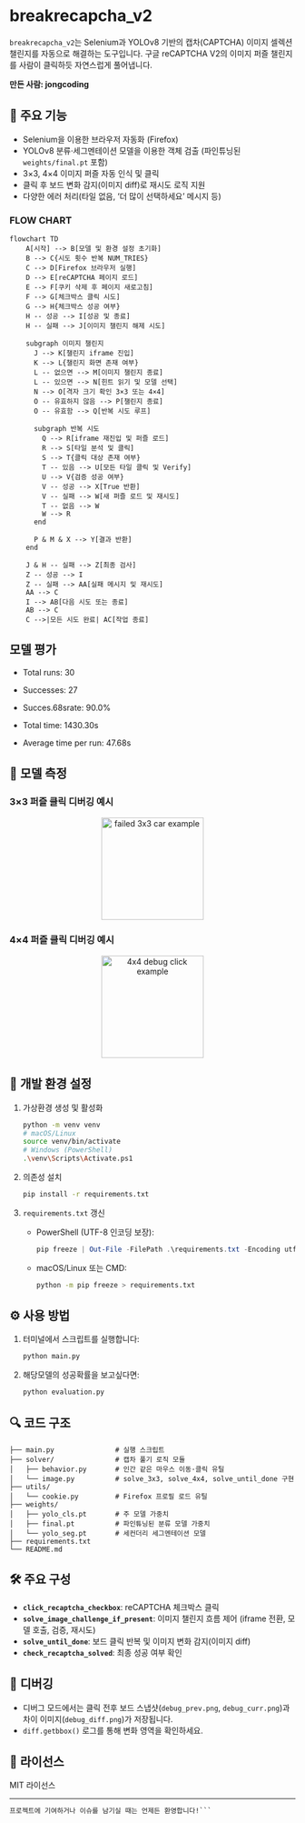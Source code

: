 # breakrecapcha\_v2

`breakrecapcha_v2`는 Selenium과 YOLOv8 기반의 캡차(CAPTCHA) 이미지 셀렉션 챌린지를 자동으로 해결하는 도구입니다. 구글 reCAPTCHA V2의 이미지 퍼즐 챌린지를 사람이 클릭하듯 자연스럽게 풀어냅니다.

**만든 사람: jongcoding**

## 🚀 주요 기능


* Selenium을 이용한 브라우저 자동화 (Firefox)
* YOLOv8 분류·세그멘테이션 모델을 이용한 객체 검출 (파인튜닝된 `weights/final.pt` 포함)
* 3×3, 4×4 이미지 퍼즐 자동 인식 및 클릭
* 클릭 후 보드 변화 감지(이미지 diff)로 재시도 로직 지원
* 다양한 에러 처리(타일 없음, ‘더 많이 선택하세요’ 메시지 등)

### FLOW CHART
```mermaid
flowchart TD
    A[시작] --> B[모델 및 환경 설정 초기화]
    B --> C{시도 횟수 반복 NUM_TRIES}
    C --> D[Firefox 브라우저 실행]
    D --> E[reCAPTCHA 페이지 로드]
    E --> F[쿠키 삭제 후 페이지 새로고침]
    F --> G[체크박스 클릭 시도]
    G --> H{체크박스 성공 여부}
    H -- 성공 --> I[성공 및 종료]
    H -- 실패 --> J[이미지 챌린지 해제 시도]

    subgraph 이미지 챌린지
      J --> K[챌린지 iframe 진입]
      K --> L{챌린지 화면 존재 여부}
      L -- 없으면 --> M[이미지 챌린지 종료]
      L -- 있으면 --> N[힌트 읽기 및 모델 선택]
      N --> O[격자 크기 확인 3×3 또는 4×4]
      O -- 유효하지 않음 --> P[챌린지 종료]
      O -- 유효함 --> Q[반복 시도 루프]

      subgraph 반복 시도
        Q --> R[iframe 재진입 및 퍼즐 로드]
        R --> S[타일 분석 및 클릭]
        S --> T{클릭 대상 존재 여부}
        T -- 있음 --> U[모든 타일 클릭 및 Verify]
        U --> V{검증 성공 여부}
        V -- 성공 --> X[True 반환]
        V -- 실패 --> W[새 퍼즐 로드 및 재시도]
        T -- 없음 --> W
        W --> R
      end

      P & M & X --> Y[결과 반환]
    end

    J & H -- 실패 --> Z[최종 검사]
    Z -- 성공 --> I
    Z -- 실패 --> AA[실패 메시지 및 재시도]
    AA --> C
    I --> AB[다음 시도 또는 종료]
    AB --> C
    C -->|모든 시도 완료| AC[작업 종료]

```
## 모델 평가
* Total runs: 30

* Successes: 27

* Succes.68srate: 90.0%

* Total time: 1430.30s

* Average time per run: 47.68s

## 🚀 모델 측정
### 3×3 퍼즐 클릭 디버깅 예시
<p align="center">
  <img
    src="https://github.com/user-attachments/assets/0bb11160-b816-4216-9ea0-af3d1edc4444"
    alt="failed 3x3 car example"
    width="180"
  >
</p>

### 4×4 퍼즐 클릭 디버깅 예시
<p align="center">
  <img
    src="https://github.com/user-attachments/assets/1e60fb01-0bea-4e83-8f17-652cfea29c66"
    alt="4x4 debug click example"
    width="180"
  >
</p>

## 🔧 개발 환경 설정

1. 가상환경 생성 및 활성화

   ```bash
   python -m venv venv
   # macOS/Linux
   source venv/bin/activate
   # Windows (PowerShell)
   .\venv\Scripts\Activate.ps1
   ```

2. 의존성 설치

   ```bash
   pip install -r requirements.txt
   ```

3. `requirements.txt` 갱신

   * PowerShell (UTF-8 인코딩 보장):

     ```powershell
     pip freeze | Out-File -FilePath .\requirements.txt -Encoding utf8
     ```
   * macOS/Linux 또는 CMD:

     ```bash
     python -m pip freeze > requirements.txt
     ```

## ⚙️ 사용 방법

1. 터미널에서 스크립트를 실행합니다:

   ```bash
   python main.py
   ```
2. 해당모델의 성공확률을 보고싶다면:
    
   ```bash
   python evaluation.py
   ```

## 🔍 코드 구조

```
├── main.py               # 실행 스크립트
├── solver/               # 캡차 풀기 로직 모듈
│   ├── behavior.py       # 인간 같은 마우스 이동·클릭 유틸
│   └── image.py          # solve_3x3, solve_4x4, solve_until_done 구현
├── utils/
│   └── cookie.py         # Firefox 프로필 로드 유틸
├── weights/
│   ├── yolo_cls.pt       # 주 모델 가중치
│   ├── final.pt          # 파인튜닝된 분류 모델 가중치
│   └── yolo_seg.pt       # 세컨더리 세그멘테이션 모델
├── requirements.txt
└── README.md
```

## 🛠️ 주요 구성

* **`click_recaptcha_checkbox`**: reCAPTCHA 체크박스 클릭
* **`solve_image_challenge_if_present`**: 이미지 챌린지 흐름 제어 (iframe 전환, 모델 호출, 검증, 재시도)
* **`solve_until_done`**: 보드 클릭 반복 및 이미지 변화 감지(이미지 diff)
* **`check_recaptcha_solved`**: 최종 성공 여부 확인

## 🐛 디버깅

* 디버그 모드에서는 클릭 전후 보드 스냅샷(`debug_prev.png`, `debug_curr.png`)과 차이 이미지(`debug_diff.png`)가 저장됩니다.
* `diff.getbbox()` 로그를 통해 변화 영역을 확인하세요.

## 📜 라이선스

MIT 라이선스

---

````markdown
프로젝트에 기여하거나 이슈를 남기실 때는 언제든 환영합니다!```

````
